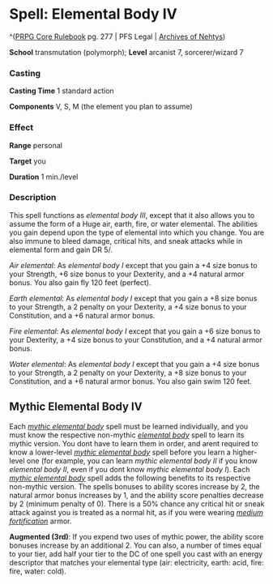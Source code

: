 # Spell: Elemental Body IV

^([PRPG Core Rulebook][ss-elemental-body-iv] pg. 277 | PFS Legal | [Archives of Nehtys][sn-elemental-body-iv])

**School** transmutation (polymorph); **Level** arcanist 7, sorcerer/wizard 7

### Casting

**Casting Time** 1 standard action  

**Components** V, S, M (the element you plan to assume)

### Effect

**Range** personal  

**Target** you  

**Duration** 1 min./level

### Description

This spell functions as _elemental body III_, except that it also allows you to assume the form of a Huge air, earth, fire, or water elemental. The abilities you gain depend upon the type of elemental into which you change. You are also immune to bleed damage, critical hits, and sneak attacks while in elemental form and gain DR 5/.  

_Air elemental_: As _elemental body I_ except that you gain a +4 size bonus to your Strength, +6 size bonus to your Dexterity, and a +4 natural armor bonus. You also gain fly 120 feet (perfect).  

_Earth elemental_: As _elemental body I_ except that you gain a +8 size bonus to your Strength, a 2 penalty on your Dexterity, a +4 size bonus to your Constitution, and a +6 natural armor bonus.   

_Fire elemental_: As _elemental body I_ except that you gain a +6 size bonus to your Dexterity, a +4 size bonus to your Constitution, and a +4 natural armor bonus.  

_Water elemental_: As _elemental body I_ except that you gain a +4 size bonus to your Strength, a 2 penalty on your Dexterity, a +8 size bonus to your Constitution, and a +6 natural armor bonus. You also gain swim 120 feet.

## Mythic Elemental Body IV

Each _[mythic elemental body]_ spell must be learned individually, and you must know the respective non-mythic _[elemental body]_ spell to learn its mythic version. You dont have to learn them in order, and arent required to know a lower-level _[mythic elemental body]_ spell before you learn a higher-level one (for example, you can learn _mythic elemental body II_ if you know _elemental body II_, even if you dont know _mythic elemental body I_). Each _[mythic elemental body]_ spell adds the following benefits to its respective non-mythic version. The spells bonuses to ability scores increase by 2, the natural armor bonus increases by 1, and the ability score penalties decrease by 2 (minimum penalty of 0). There is a 50% chance any critical hit or sneak attack against you is treated as a normal hit, as if you were wearing _[medium fortification]_ armor.  

**Augmented (3rd)**: If you expend two uses of mythic power, the ability score bonuses increase by an additional 2. You can also, a number of times equal to your tier, add half your tier to the DC of one spell you cast with an energy descriptor that matches your elemental type (air: electricity, earth: acid, fire: fire, water: cold).

[ss-elemental-body-iv]: http://paizo.com/pathfinderRPG/v57
[sn-elemental-body-iv]: http://www.archivesofnethys.com/SpellDisplay.aspx?ItemName=Elemental%20Body%20IV
[mythic elemental body]: http://www.archivesofnethys.com/SpellDisplay.aspx?ItemName=mythic%20elemental%20body
[medium fortification]: http://www.archivesofnethys.com/SpellDisplay.aspx?ItemName=medium%20fortification
[elemental body]: http://www.archivesofnethys.com/SpellDisplay.aspx?ItemName=elemental%20body